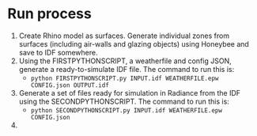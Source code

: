 # Run process

1.  Create Rhino model as surfaces. Generate individual zones from surfaces (including air-walls and glazing objects) using Honeybee and save to IDF somewhere.
2.  Using the FIRSTPYTHONSCRIPT, a weatherfile and config JSON, generate a ready-to-simulate IDF file. The command to run this is:
    -  ```python FIRSTPYTHONSCRIPT.py INPUT.idf WEATHERFILE.epw CONFIG.json OUTPUT.idf```
3.  Generate a set of files ready for simulation in Radiance from the IDF using the SECONDPYTHONSCRIPT. The command to run this is:
    -  ```python SECONDPYTHONSCRIPT.py INPUT.idf WEATHERFILE.epw CONFIG.json```
4.  